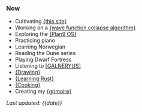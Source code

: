 ### Now

- Cultivating [{this site}](site.html)
- Working on a [{wave function collapse algorithm}](intro_to_wfc.html)
- Exploring the [{Plan9 OS}](plan9.html)
- Practicing piano
- Learning Norwegian
- Reading the Dune series
- Playing Dwarf Fortress
- Listening to [[GALNERYUS]](https://open.spotify.com/artist/3BNDjSD67jJE4fhxX1b2OV?si=Au_bteD8QgmMRzTEsARdWg)
- [{Drawing}](drawings.html)
- [{Learning Rust}](learning_rust.html)
- [{Cooking}](recipes.html)
- Creating my [{grimoire}](grimoire.html)

*Last updated: {{date}}*
